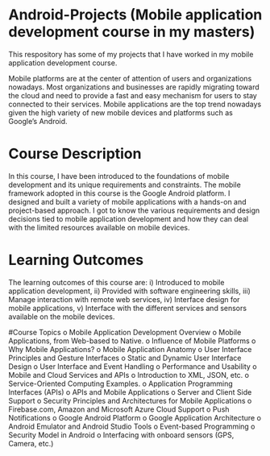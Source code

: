 # Android-Projects (Mobile application development course in my masters)

This respository has some of my projects that I have worked in my mobile application development course.

Mobile platforms are at the center of attention of users and organizations nowadays. Most organizations and businesses are rapidly migrating toward the cloud and need to provide a fast and easy mechanism for users to stay connected to their services. Mobile applications are the top trend nowadays given the high variety of new mobile devices and platforms such as Google’s Android. 

# Course Description 
In this course, I have been introduced to the foundations of mobile development and its unique requirements and constraints. The mobile framework adopted in this course is the Google Android platform. I designed and built a variety of mobile applications with a hands-on and project-based approach. I got to know the various requirements and design decisions tied to mobile application development and how they can deal with the limited resources available on mobile devices. 

# Learning Outcomes 
The learning outcomes of this course are: 
i) Introduced to mobile application development, 
ii) Provided with software engineering skills, 
iii) Manage interaction with remote web services, 
iv) Interface design for mobile applications, 
v) Interface with the different services and sensors available on the mobile devices.

#Course Topics 
o Mobile Application Development Overview 
	o Mobile Applications, from Web-based to Native. 
	o Influence of Mobile Platforms 
	o Why Mobile Applications?
o Mobile Application Anatomy
	o User Interface Principles and Gesture Interfaces
	o Static and Dynamic User Interface Design 
	o User Interface and Event Handling o Performance and Usability 
	o Mobile and Cloud Services and APIs o Introduction to XML, JSON, etc. 
o Service-Oriented Computing Examples. 
	o Application Programming Interfaces (APIs) 
	o APIs and Mobile Applications 
	o Server and Client Side Support 
	o Security Principles and Architectures for Mobile Applications 
	o Firebase.com, Amazon and Microsoft Azure Cloud Support 
	o Push Notifications 
o Google Android Platform 
	o Google Application Architecture 
	o Android Emulator and Android Studio Tools o Event-based Programming 
	o Security Model in Android o Interfacing with onboard sensors (GPS, Camera, etc.)
